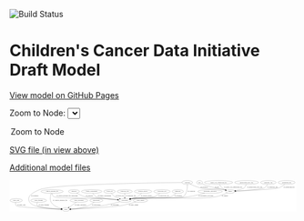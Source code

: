 <link rel='stylesheet' href="assets/style.css">
<link rel='stylesheet' href="https://unpkg.com/leaflet@1.5.1/dist/leaflet.css" integrity="sha512-xwE/Az9zrjBIphAcBb3F6JVqxf46+CDLwfLMHloNu6KEQCAWi6HcDUbeOfBIptF7tcCzusKFjFw2yuvEpDL9wQ==" crossorigin="">
<script type="text/javascript" src="https://code.jquery.com/jquery-3.2.1.min.js"></script>
<script type="text/javascript"  src="https://unpkg.com/leaflet@1.5.1/dist/leaflet.js"></script>
<script type="text/javascript" src="assets/actions.js"></script>

![Build Status](https://github.com/CBIIT/ccdi-model/actions/workflows/model-test-and-deploy.yml/badge.svg)

# Children's Cancer Data Initiative Draft Model

[View model on GitHub Pages](https://cbiit.github.io/ccdi-model/)



Zoom to Node: <select id="node_select">
  <option value="">Zoom to Node</option>
</select>
<div id="model"></div>

<p>
<a href="./model-desc/ccdi-model.svg">SVG file (in view above)</a>
<p>
<a href="./model-desc">Additional model files</a>
<div id='graph' style='display:off;'>
<svg width="2772pt" height="305pt"
 viewBox="0.00 0.00 2771.79 305.00" xmlns="http://www.w3.org/2000/svg" xmlns:xlink="http://www.w3.org/1999/xlink">
<g id="graph0" class="graph" transform="scale(1 1) rotate(0) translate(4 301)">
<title>Perl</title>
<polygon fill="#ffffff" stroke="transparent" points="-4,4 -4,-301 2767.7947,-301 2767.7947,4 -4,4"/>
<!-- therapeutic_procedure -->
<g id="node1" class="node">
<title>therapeutic_procedure</title>
<ellipse fill="none" stroke="#000000" cx="1934.7947" cy="-192" rx="117.7793" ry="18"/>
<text text-anchor="middle" x="1934.7947" y="-188.3" font-family="Times,serif" font-size="14.00" fill="#000000">therapeutic_procedure</text>
</g>
<!-- participant -->
<g id="node4" class="node">
<title>participant</title>
<ellipse fill="none" stroke="#000000" cx="1109.7947" cy="-105" rx="62.2891" ry="18"/>
<text text-anchor="middle" x="1109.7947" y="-101.3" font-family="Times,serif" font-size="14.00" fill="#000000">participant</text>
</g>
<!-- therapeutic_procedure&#45;&gt;participant -->
<g id="edge13" class="edge">
<title>therapeutic_procedure&#45;&gt;participant</title>
<path fill="none" stroke="#000000" d="M1882.2054,-175.8156C1840.7152,-163.8359 1781.1409,-148.3687 1727.7947,-141 1487.2798,-107.7779 1422.2525,-156.6325 1181.7947,-123 1176.0724,-122.1996 1170.1456,-121.1273 1164.2614,-119.903"/>
<polygon fill="#000000" stroke="#000000" points="1164.9641,-116.4738 1154.4428,-117.7199 1163.4448,-123.3069 1164.9641,-116.4738"/>
<text text-anchor="middle" x="1894.7947" y="-144.8" font-family="Times,serif" font-size="14.00" fill="#000000">of_therapeutic_procedure</text>
</g>
<!-- study -->
<g id="node2" class="node">
<title>study</title>
<ellipse fill="none" stroke="#000000" cx="540.7947" cy="-18" rx="36.2938" ry="18"/>
<text text-anchor="middle" x="540.7947" y="-14.3" font-family="Times,serif" font-size="14.00" fill="#000000">study</text>
</g>
<!-- study_arm -->
<g id="node3" class="node">
<title>study_arm</title>
<ellipse fill="none" stroke="#000000" cx="59.7947" cy="-105" rx="59.5901" ry="18"/>
<text text-anchor="middle" x="59.7947" y="-101.3" font-family="Times,serif" font-size="14.00" fill="#000000">study_arm</text>
</g>
<!-- study_arm&#45;&gt;study -->
<g id="edge18" class="edge">
<title>study_arm&#45;&gt;study</title>
<path fill="none" stroke="#000000" d="M54.6162,-86.6714C52.7455,-75.7851 52.7603,-62.4911 60.7947,-54 75.5694,-38.3855 376.7648,-24.6118 494.3472,-19.8094"/>
<polygon fill="#000000" stroke="#000000" points="494.6286,-23.301 504.4788,-19.3993 494.3454,-16.3067 494.6286,-23.301"/>
<text text-anchor="middle" x="109.2947" y="-57.8" font-family="Times,serif" font-size="14.00" fill="#000000">of_study_arm</text>
</g>
<!-- participant&#45;&gt;study -->
<g id="edge15" class="edge">
<title>participant&#45;&gt;study</title>
<path fill="none" stroke="#000000" d="M1063.989,-92.6819C1019.5231,-81.1403 949.9709,-64.1829 888.7947,-54 781.5906,-36.1556 654.242,-25.669 587.2788,-20.9721"/>
<polygon fill="#000000" stroke="#000000" points="587.2795,-17.4639 577.0624,-20.2677 586.798,-24.4473 587.2795,-17.4639"/>
<text text-anchor="middle" x="1013.2947" y="-57.8" font-family="Times,serif" font-size="14.00" fill="#000000">of_participant</text>
</g>
<!-- sample -->
<g id="node5" class="node">
<title>sample</title>
<ellipse fill="none" stroke="#000000" cx="2128.7947" cy="-192" rx="44.393" ry="18"/>
<text text-anchor="middle" x="2128.7947" y="-188.3" font-family="Times,serif" font-size="14.00" fill="#000000">sample</text>
</g>
<!-- sample&#45;&gt;participant -->
<g id="edge4" class="edge">
<title>sample&#45;&gt;participant</title>
<path fill="none" stroke="#000000" d="M2100.2127,-178.144C2073.0465,-165.7584 2030.6792,-148.4498 1991.7947,-141 1814.9663,-107.1219 1360.2348,-146.9822 1181.7947,-123 1175.9864,-122.2194 1169.9692,-121.1479 1164.0006,-119.9136"/>
<polygon fill="#000000" stroke="#000000" points="1164.5681,-116.4545 1154.0474,-117.7052 1163.0518,-123.2883 1164.5681,-116.4545"/>
<text text-anchor="middle" x="2078.2947" y="-144.8" font-family="Times,serif" font-size="14.00" fill="#000000">of_sample</text>
</g>
<!-- pathology_file -->
<g id="node6" class="node">
<title>pathology_file</title>
<ellipse fill="none" stroke="#000000" cx="2497.7947" cy="-279" rx="76.0865" ry="18"/>
<text text-anchor="middle" x="2497.7947" y="-275.3" font-family="Times,serif" font-size="14.00" fill="#000000">pathology_file</text>
</g>
<!-- pathology_file&#45;&gt;sample -->
<g id="edge11" class="edge">
<title>pathology_file&#45;&gt;sample</title>
<path fill="none" stroke="#000000" d="M2490.1985,-260.8235C2484.4277,-249.4137 2475.3335,-235.4881 2462.7947,-228 2439.3441,-213.9954 2271.3623,-201.2096 2182.9335,-195.3581"/>
<polygon fill="#000000" stroke="#000000" points="2183.025,-191.8567 2172.8178,-194.696 2182.5678,-198.8417 2183.025,-191.8567"/>
<text text-anchor="middle" x="2538.7947" y="-231.8" font-family="Times,serif" font-size="14.00" fill="#000000">of_pathology_file</text>
</g>
<!-- study_funding -->
<g id="node7" class="node">
<title>study_funding</title>
<ellipse fill="none" stroke="#000000" cx="276.7947" cy="-105" rx="77.1866" ry="18"/>
<text text-anchor="middle" x="276.7947" y="-101.3" font-family="Times,serif" font-size="14.00" fill="#000000">study_funding</text>
</g>
<!-- study_funding&#45;&gt;study -->
<g id="edge8" class="edge">
<title>study_funding&#45;&gt;study</title>
<path fill="none" stroke="#000000" d="M265.4999,-87.0454C260.3107,-76.2997 256.8727,-63.0224 264.7947,-54 279.6775,-37.0499 419.6754,-25.6743 494.3617,-20.7586"/>
<polygon fill="#000000" stroke="#000000" points="494.6931,-24.2446 504.447,-20.1079 494.2423,-17.2591 494.6931,-24.2446"/>
<text text-anchor="middle" x="326.7947" y="-57.8" font-family="Times,serif" font-size="14.00" fill="#000000">of_study_funding</text>
</g>
<!-- synonym -->
<g id="node8" class="node">
<title>synonym</title>
<ellipse fill="none" stroke="#000000" cx="1713.7947" cy="-279" rx="51.9908" ry="18"/>
<text text-anchor="middle" x="1713.7947" y="-275.3" font-family="Times,serif" font-size="14.00" fill="#000000">synonym</text>
</g>
<!-- synonym&#45;&gt;study -->
<g id="edge25" class="edge">
<title>synonym&#45;&gt;study</title>
<path fill="none" stroke="#000000" d="M1661.4409,-278.5198C1419.7035,-276.0268 417.7323,-262.5783 288.7947,-210 224.0725,-183.6075 154.0479,-146.4576 190.7947,-87 222.3178,-35.9945 406.3848,-22.6725 494.2047,-19.2087"/>
<polygon fill="#000000" stroke="#000000" points="494.5559,-22.6982 504.4206,-18.8332 494.2988,-15.7029 494.5559,-22.6982"/>
<text text-anchor="middle" x="239.2947" y="-144.8" font-family="Times,serif" font-size="14.00" fill="#000000">of_synonym</text>
</g>
<!-- synonym&#45;&gt;participant -->
<g id="edge23" class="edge">
<title>synonym&#45;&gt;participant</title>
<path fill="none" stroke="#000000" d="M1715.0112,-260.7932C1715.9306,-230.0589 1712.6355,-168.5474 1674.7947,-141 1652.637,-124.8696 1208.9309,-126.8445 1181.7947,-123 1176.0738,-122.1895 1170.1479,-121.1106 1164.2643,-119.8823"/>
<polygon fill="#000000" stroke="#000000" points="1164.9682,-116.4533 1154.4463,-117.6949 1163.4459,-123.2858 1164.9682,-116.4533"/>
<text text-anchor="middle" x="1753.2947" y="-188.3" font-family="Times,serif" font-size="14.00" fill="#000000">of_synonym</text>
</g>
<!-- synonym&#45;&gt;sample -->
<g id="edge24" class="edge">
<title>synonym&#45;&gt;sample</title>
<path fill="none" stroke="#000000" d="M1742.728,-263.6927C1766.695,-251.7851 1802.0147,-235.9874 1834.7947,-228 1933.1233,-204.0404 1962.0617,-227.2014 2061.7947,-210 2068.8939,-208.7756 2076.3333,-207.1407 2083.5662,-205.354"/>
<polygon fill="#000000" stroke="#000000" points="2084.446,-208.7417 2093.2501,-202.8478 2082.6921,-201.965 2084.446,-208.7417"/>
<text text-anchor="middle" x="1877.2947" y="-231.8" font-family="Times,serif" font-size="14.00" fill="#000000">of_synonym</text>
</g>
<!-- exposure -->
<g id="node9" class="node">
<title>exposure</title>
<ellipse fill="none" stroke="#000000" cx="618.7947" cy="-192" rx="53.0913" ry="18"/>
<text text-anchor="middle" x="618.7947" y="-188.3" font-family="Times,serif" font-size="14.00" fill="#000000">exposure</text>
</g>
<!-- exposure&#45;&gt;participant -->
<g id="edge16" class="edge">
<title>exposure&#45;&gt;participant</title>
<path fill="none" stroke="#000000" d="M644.7757,-176.2618C665.6283,-164.4433 696.0654,-148.977 724.7947,-141 732.2849,-138.9203 930.5876,-120.9949 1039.5882,-111.2489"/>
<polygon fill="#000000" stroke="#000000" points="1040.1997,-114.7083 1049.8485,-110.3321 1039.5766,-107.7361 1040.1997,-114.7083"/>
<text text-anchor="middle" x="768.2947" y="-144.8" font-family="Times,serif" font-size="14.00" fill="#000000">of_exposure</text>
</g>
<!-- study_personnel -->
<g id="node10" class="node">
<title>study_personnel</title>
<ellipse fill="none" stroke="#000000" cx="666.7947" cy="-105" rx="87.1846" ry="18"/>
<text text-anchor="middle" x="666.7947" y="-101.3" font-family="Times,serif" font-size="14.00" fill="#000000">study_personnel</text>
</g>
<!-- study_personnel&#45;&gt;study -->
<g id="edge19" class="edge">
<title>study_personnel&#45;&gt;study</title>
<path fill="none" stroke="#000000" d="M641.5995,-87.6033C621.1487,-73.4825 592.2638,-53.5382 570.6528,-38.6163"/>
<polygon fill="#000000" stroke="#000000" points="572.3932,-35.5648 562.1756,-32.763 568.4159,-41.3251 572.3932,-35.5648"/>
<text text-anchor="middle" x="681.2947" y="-57.8" font-family="Times,serif" font-size="14.00" fill="#000000">of_study_personnel</text>
</g>
<!-- publication -->
<g id="node11" class="node">
<title>publication</title>
<ellipse fill="none" stroke="#000000" cx="834.7947" cy="-105" rx="63.0888" ry="18"/>
<text text-anchor="middle" x="834.7947" y="-101.3" font-family="Times,serif" font-size="14.00" fill="#000000">publication</text>
</g>
<!-- publication&#45;&gt;study -->
<g id="edge14" class="edge">
<title>publication&#45;&gt;study</title>
<path fill="none" stroke="#000000" d="M813.329,-87.9282C797.9129,-76.5466 776.1641,-62.2172 754.7947,-54 699.6144,-32.7814 631.6754,-24.0492 587.3519,-20.4683"/>
<polygon fill="#000000" stroke="#000000" points="587.4002,-16.9621 577.1659,-19.7026 586.8754,-23.9425 587.4002,-16.9621"/>
<text text-anchor="middle" x="833.7947" y="-57.8" font-family="Times,serif" font-size="14.00" fill="#000000">of_publication</text>
</g>
<!-- sequencing_file -->
<g id="node12" class="node">
<title>sequencing_file</title>
<ellipse fill="none" stroke="#000000" cx="2674.7947" cy="-279" rx="83.3857" ry="18"/>
<text text-anchor="middle" x="2674.7947" y="-275.3" font-family="Times,serif" font-size="14.00" fill="#000000">sequencing_file</text>
</g>
<!-- sequencing_file&#45;&gt;sample -->
<g id="edge7" class="edge">
<title>sequencing_file&#45;&gt;sample</title>
<path fill="none" stroke="#000000" d="M2656.2807,-261.3029C2642.8451,-249.6345 2623.6167,-235.2194 2603.7947,-228 2565.136,-213.9201 2299.5695,-199.9772 2183.2143,-194.4658"/>
<polygon fill="#000000" stroke="#000000" points="2183.2506,-190.9637 2173.0972,-193.99 2182.9217,-197.956 2183.2506,-190.9637"/>
<text text-anchor="middle" x="2697.2947" y="-231.8" font-family="Times,serif" font-size="14.00" fill="#000000">of_sequencing_file</text>
</g>
<!-- family_relationship -->
<g id="node13" class="node">
<title>family_relationship</title>
<ellipse fill="none" stroke="#000000" cx="789.7947" cy="-192" rx="100.1823" ry="18"/>
<text text-anchor="middle" x="789.7947" y="-188.3" font-family="Times,serif" font-size="14.00" fill="#000000">family_relationship</text>
</g>
<!-- family_relationship&#45;&gt;participant -->
<g id="edge20" class="edge">
<title>family_relationship&#45;&gt;participant</title>
<path fill="none" stroke="#000000" d="M800.5064,-173.8613C808.2518,-162.4673 819.7948,-148.5454 833.7947,-141 851.6308,-131.3871 964.5631,-118.9179 1040.3303,-111.4611"/>
<polygon fill="#000000" stroke="#000000" points="1040.6864,-114.9431 1050.2989,-110.4878 1040.0061,-107.9762 1040.6864,-114.9431"/>
<text text-anchor="middle" x="913.2947" y="-144.8" font-family="Times,serif" font-size="14.00" fill="#000000">of_family_relationship</text>
</g>
<!-- clinical_measure_file -->
<g id="node14" class="node">
<title>clinical_measure_file</title>
<ellipse fill="none" stroke="#000000" cx="406.7947" cy="-192" rx="108.5808" ry="18"/>
<text text-anchor="middle" x="406.7947" y="-188.3" font-family="Times,serif" font-size="14.00" fill="#000000">clinical_measure_file</text>
</g>
<!-- clinical_measure_file&#45;&gt;study -->
<g id="edge12" class="edge">
<title>clinical_measure_file&#45;&gt;study</title>
<path fill="none" stroke="#000000" d="M399.249,-173.7242C391.3501,-151.4466 382.2088,-113.4997 398.7947,-87 420.0119,-53.1008 463.1709,-35.4291 496.3682,-26.4992"/>
<polygon fill="#000000" stroke="#000000" points="497.4698,-29.8313 506.3157,-24.0002 495.7642,-23.0422 497.4698,-29.8313"/>
<text text-anchor="middle" x="484.7947" y="-101.3" font-family="Times,serif" font-size="14.00" fill="#000000">of_clinical_measure_file</text>
</g>
<!-- clinical_measure_file&#45;&gt;participant -->
<g id="edge22" class="edge">
<title>clinical_measure_file&#45;&gt;participant</title>
<path fill="none" stroke="#000000" d="M407.433,-173.9352C408.8744,-162.5725 412.763,-148.6576 422.7947,-141 444.1829,-124.6735 879.9403,-124.6888 906.7947,-123 951.46,-120.1911 1001.5463,-115.7635 1040.7923,-112.0026"/>
<polygon fill="#000000" stroke="#000000" points="1041.1671,-115.4828 1050.784,-111.0371 1040.4937,-108.5152 1041.1671,-115.4828"/>
<text text-anchor="middle" x="552.2947" y="-144.8" font-family="Times,serif" font-size="14.00" fill="#000000">of_clinical_measure_file_participant</text>
</g>
<!-- follow_up -->
<g id="node15" class="node">
<title>follow_up</title>
<ellipse fill="none" stroke="#000000" cx="962.7947" cy="-192" rx="55.4913" ry="18"/>
<text text-anchor="middle" x="962.7947" y="-188.3" font-family="Times,serif" font-size="14.00" fill="#000000">follow_up</text>
</g>
<!-- follow_up&#45;&gt;participant -->
<g id="edge5" class="edge">
<title>follow_up&#45;&gt;participant</title>
<path fill="none" stroke="#000000" d="M977.5921,-174.5432C987.5073,-163.7187 1001.3515,-150.1755 1015.7947,-141 1023.6355,-136.0189 1041.1752,-128.9664 1059.0061,-122.4219"/>
<polygon fill="#000000" stroke="#000000" points="1060.666,-125.5437 1068.8823,-118.8547 1058.288,-118.96 1060.666,-125.5437"/>
<text text-anchor="middle" x="1060.7947" y="-144.8" font-family="Times,serif" font-size="14.00" fill="#000000">of_follow_up</text>
</g>
<!-- radiology_file -->
<g id="node16" class="node">
<title>radiology_file</title>
<ellipse fill="none" stroke="#000000" cx="1109.7947" cy="-192" rx="73.387" ry="18"/>
<text text-anchor="middle" x="1109.7947" y="-188.3" font-family="Times,serif" font-size="14.00" fill="#000000">radiology_file</text>
</g>
<!-- radiology_file&#45;&gt;participant -->
<g id="edge3" class="edge">
<title>radiology_file&#45;&gt;participant</title>
<path fill="none" stroke="#000000" d="M1109.7947,-173.9735C1109.7947,-162.1918 1109.7947,-146.5607 1109.7947,-133.1581"/>
<polygon fill="#000000" stroke="#000000" points="1113.2948,-133.0033 1109.7947,-123.0034 1106.2948,-133.0034 1113.2948,-133.0033"/>
<text text-anchor="middle" x="1168.7947" y="-144.8" font-family="Times,serif" font-size="14.00" fill="#000000">of_radiology_file</text>
</g>
<!-- study_admin -->
<g id="node17" class="node">
<title>study_admin</title>
<ellipse fill="none" stroke="#000000" cx="1260.7947" cy="-105" rx="70.3881" ry="18"/>
<text text-anchor="middle" x="1260.7947" y="-101.3" font-family="Times,serif" font-size="14.00" fill="#000000">study_admin</text>
</g>
<!-- study_admin&#45;&gt;study -->
<g id="edge10" class="edge">
<title>study_admin&#45;&gt;study</title>
<path fill="none" stroke="#000000" d="M1216.8525,-90.8275C1178.067,-78.9369 1119.7728,-62.5629 1067.7947,-54 975.972,-38.873 698.5164,-25.1046 587.4736,-20.0481"/>
<polygon fill="#000000" stroke="#000000" points="587.4067,-16.5416 577.2588,-19.5862 587.0905,-23.5345 587.4067,-16.5416"/>
<text text-anchor="middle" x="1194.2947" y="-57.8" font-family="Times,serif" font-size="14.00" fill="#000000">of_study_admin</text>
</g>
<!-- pdx -->
<g id="node18" class="node">
<title>pdx</title>
<ellipse fill="none" stroke="#000000" cx="1832.7947" cy="-279" rx="27.8951" ry="18"/>
<text text-anchor="middle" x="1832.7947" y="-275.3" font-family="Times,serif" font-size="14.00" fill="#000000">pdx</text>
</g>
<!-- pdx&#45;&gt;sample -->
<g id="edge17" class="edge">
<title>pdx&#45;&gt;sample</title>
<path fill="none" stroke="#000000" d="M1854.8298,-267.5295C1859.6913,-265.2112 1864.8633,-262.9039 1869.7947,-261 1952.1613,-229.1992 1976.1014,-231.2652 2061.7947,-210 2068.3922,-208.3628 2075.337,-206.5726 2082.1555,-204.7765"/>
<polygon fill="#000000" stroke="#000000" points="2083.2355,-208.111 2091.9996,-202.1579 2081.4359,-201.3463 2083.2355,-208.111"/>
<text text-anchor="middle" x="2000.7947" y="-231.8" font-family="Times,serif" font-size="14.00" fill="#000000">of_pdx</text>
</g>
<!-- medical_history -->
<g id="node19" class="node">
<title>medical_history</title>
<ellipse fill="none" stroke="#000000" cx="1286.7947" cy="-192" rx="85.2851" ry="18"/>
<text text-anchor="middle" x="1286.7947" y="-188.3" font-family="Times,serif" font-size="14.00" fill="#000000">medical_history</text>
</g>
<!-- medical_history&#45;&gt;participant -->
<g id="edge6" class="edge">
<title>medical_history&#45;&gt;participant</title>
<path fill="none" stroke="#000000" d="M1271.5602,-174.1713C1261.3193,-163.1983 1246.9609,-149.6295 1231.7947,-141 1220.349,-134.4875 1193.0892,-126.2296 1167.2341,-119.2661"/>
<polygon fill="#000000" stroke="#000000" points="1167.9925,-115.8463 1157.4295,-116.6669 1166.1988,-122.6126 1167.9925,-115.8463"/>
<text text-anchor="middle" x="1320.7947" y="-144.8" font-family="Times,serif" font-size="14.00" fill="#000000">of_medical_history</text>
</g>
<!-- single_cell_sequencing_file -->
<g id="node20" class="node">
<title>single_cell_sequencing_file</title>
<ellipse fill="none" stroke="#000000" cx="2016.7947" cy="-279" rx="137.5759" ry="18"/>
<text text-anchor="middle" x="2016.7947" y="-275.3" font-family="Times,serif" font-size="14.00" fill="#000000">single_cell_sequencing_file</text>
</g>
<!-- single_cell_sequencing_file&#45;&gt;sample -->
<g id="edge21" class="edge">
<title>single_cell_sequencing_file&#45;&gt;sample</title>
<path fill="none" stroke="#000000" d="M2024.9735,-260.5844C2030.4568,-249.9379 2038.5487,-236.9258 2048.7947,-228 2058.9526,-219.151 2071.6417,-212.1192 2083.9001,-206.7052"/>
<polygon fill="#000000" stroke="#000000" points="2085.242,-209.9378 2093.1412,-202.8772 2082.563,-203.4707 2085.242,-209.9378"/>
<text text-anchor="middle" x="2157.2947" y="-231.8" font-family="Times,serif" font-size="14.00" fill="#000000">of_single_cell_sequencing_file</text>
</g>
<!-- molecular_test -->
<g id="node21" class="node">
<title>molecular_test</title>
<ellipse fill="none" stroke="#000000" cx="1469.7947" cy="-192" rx="79.8859" ry="18"/>
<text text-anchor="middle" x="1469.7947" y="-188.3" font-family="Times,serif" font-size="14.00" fill="#000000">molecular_test</text>
</g>
<!-- molecular_test&#45;&gt;participant -->
<g id="edge9" class="edge">
<title>molecular_test&#45;&gt;participant</title>
<path fill="none" stroke="#000000" d="M1449.435,-174.3714C1434.735,-162.7344 1413.8431,-148.3286 1392.7947,-141 1303.9099,-110.0523 1274.6342,-138.4629 1181.7947,-123 1176.3137,-122.0871 1170.6361,-120.971 1164.9837,-119.746"/>
<polygon fill="#000000" stroke="#000000" points="1165.4123,-116.254 1154.8845,-117.4439 1163.8565,-123.0789 1165.4123,-116.254"/>
<text text-anchor="middle" x="1486.7947" y="-144.8" font-family="Times,serif" font-size="14.00" fill="#000000">of_molecular_test</text>
</g>
<!-- methylation_array_file -->
<g id="node22" class="node">
<title>methylation_array_file</title>
<ellipse fill="none" stroke="#000000" cx="2287.7947" cy="-279" rx="115.8798" ry="18"/>
<text text-anchor="middle" x="2287.7947" y="-275.3" font-family="Times,serif" font-size="14.00" fill="#000000">methylation_array_file</text>
</g>
<!-- methylation_array_file&#45;&gt;sample -->
<g id="edge2" class="edge">
<title>methylation_array_file&#45;&gt;sample</title>
<path fill="none" stroke="#000000" d="M2284.1029,-260.5365C2280.993,-249.5993 2275.4454,-236.2993 2265.7947,-228 2252.7835,-216.8108 2213.2416,-207.1221 2179.9633,-200.6234"/>
<polygon fill="#000000" stroke="#000000" points="2180.3498,-197.1344 2169.8729,-198.7108 2179.0462,-204.012 2180.3498,-197.1344"/>
<text text-anchor="middle" x="2367.2947" y="-231.8" font-family="Times,serif" font-size="14.00" fill="#000000">of_methylation_array_file</text>
</g>
<!-- diagnosis -->
<g id="node23" class="node">
<title>diagnosis</title>
<ellipse fill="none" stroke="#000000" cx="1622.7947" cy="-192" rx="54.6905" ry="18"/>
<text text-anchor="middle" x="1622.7947" y="-188.3" font-family="Times,serif" font-size="14.00" fill="#000000">diagnosis</text>
</g>
<!-- diagnosis&#45;&gt;participant -->
<g id="edge1" class="edge">
<title>diagnosis&#45;&gt;participant</title>
<path fill="none" stroke="#000000" d="M1605.8072,-174.6417C1593.0102,-162.8088 1574.3699,-148.0538 1554.7947,-141 1476.7234,-112.8674 1263.8899,-135.1221 1181.7947,-123 1176.0787,-122.156 1170.1559,-121.0553 1164.2742,-119.8139"/>
<polygon fill="#000000" stroke="#000000" points="1164.9819,-116.3857 1154.4583,-117.612 1163.4498,-123.216 1164.9819,-116.3857"/>
<text text-anchor="middle" x="1626.2947" y="-144.8" font-family="Times,serif" font-size="14.00" fill="#000000">of_diagnosis</text>
</g>
</g>
</svg>
</div>
